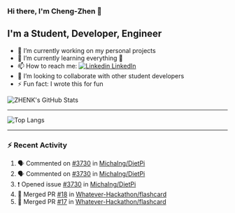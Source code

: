 ### Hi there, I'm Cheng-Zhen 👋

## I'm a Student, Developer, Engineer
- 🔭 I’m currently working on my personal projects
- 🌱 I’m currently learning everything 🤣
- 📫 How to reach me: [![Linkedin](https://i.stack.imgur.com/gVE0j.png) LinkedIn](https://www.linkedin.com/in/chengzhenyang/)
- 👯 I’m looking to collaborate with other student developers
- ⚡ Fun fact: I wrote this for fun


![ZHENK's GitHub Stats](https://github-readme-stats.vercel.app/api?username=scorpionknifes&show_icons=true&count_private=true&hide=stars&theme=dracula&include_all_commits=true)


---

![Top Langs](https://github-readme-stats.vercel.app/api/top-langs/?username=scorpionknifes&layout=compact&theme=dracula&card_width=446)

---

### :zap: Recent Activity

<!--START_SECTION:activity-->
1. 🗣 Commented on [#3730](https://github.com//MichaIng/DietPi/issues/3730) in [MichaIng/DietPi](https://github.com//MichaIng/DietPi)
2. 🗣 Commented on [#3730](https://github.com//MichaIng/DietPi/issues/3730) in [MichaIng/DietPi](https://github.com//MichaIng/DietPi)
3. ❗️ Opened issue [#3730](https://github.com//MichaIng/DietPi/issues/3730) in [MichaIng/DietPi](https://github.com//MichaIng/DietPi)
4. 🎉 Merged PR [#18](https://github.com//Whatever-Hackathon/flashcard/pull/18) in [Whatever-Hackathon/flashcard](https://github.com//Whatever-Hackathon/flashcard)
5. 🎉 Merged PR [#17](https://github.com//Whatever-Hackathon/flashcard/pull/17) in [Whatever-Hackathon/flashcard](https://github.com//Whatever-Hackathon/flashcard)
<!--END_SECTION:activity-->
